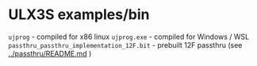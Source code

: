 # ULX3S examples/bin

`ujprog` - compiled for x86 linux
`ujprog.exe` - compiled for Windows / WSL
`passthru_passthru_implementation_12F.bit` - prebuilt 12F passthru (see [../passthru/README.md]() )